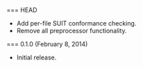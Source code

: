 === HEAD

* Add per-file SUIT conformance checking.
* Remove all preprocessor functionality.

=== 0.1.0 (February 8, 2014)

* Initial release.
